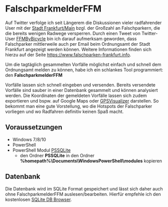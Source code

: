 # FalschparkmelderFFM
Auf Twitter verfolge ich seit Längerem die Diskussionen vieler radfahrender User mit der [Stadt Frankfurt/Main](https://twitter.com/stadt_ffm?lang=de) bzgl. der Großzahl an Falschparkern, die die bereits wenigen Radwege versperren. Durch einen Tweet von Twitter-User [FFMByBicycle](https://twitter.com/ffmbybicycle) bin ich darauf aufmerksam geworden, dass Falschparker mittlerweile auch per Email beim Ordnungsamt der Stadt Frankfurt angezeigt werden können. Weitere Informationen finden sich hierzu auf der Seite https://www.falschparken-frankfurt.info.

Um die tagtäglich gesammelten Vorfälle möglichst einfach und schnell dem Ordnungsamt melden zu können, habe ich ein schlankes Tool programmiert: den **FalschparkmelderFFM**

Vorfälle lassen sich schnell eingeben und versenden. Bereits versendete Vorfälle sind sauber in einer Datenbank gesammelt und können analysiert werden. Die Koordinaten der gemeldeten Vorfälle lassen sich zudem exportieren und bspw. auf Google Maps oder [GPSVisualizer](http://www.gpsvisualizer.com) darstellen. So bekommt man eine gute Vorstellung, wo die Hotspots der Falschparker vorliegen und wo Radfahren definitiv keinen Spaß macht.


## Voraussetzungen
 - Windows 7/8/10
 - PowerShell
 - PowerShell Modul [PSSQLite](https://github.com/RamblingCookieMonster/PSSQLite)
    - den Ordner **PSSQLite** in den Ordner **%homepath%\Documents\WindowsPowerShell\modules** kopieren


## Datenbank
Die Datenbank wird im SQLite Format gespeichert und lässt sich daher auch ohne FalschparkmelderFFM auslesen/bearbeiten. Hierfür empfehle ich den kostenlosen [SQLite DB Browser](https://sqlitebrowser.org/).
